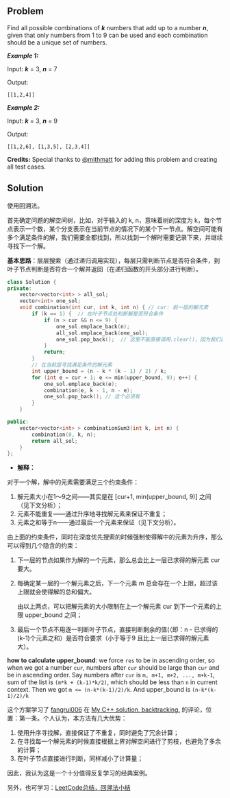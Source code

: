 ## Problem

Find all possible combinations of ***k*** numbers that add up to a number ***n***, given that only numbers from 1 to 9 can be used and each combination should be a unique set of numbers.

***Example 1:***

Input: ***k*** = 3, ***n*** = 7

Output:

```
[[1,2,4]]
```

***Example 2:***

Input: ***k*** = 3, ***n*** = 9

Output:

```
[[1,2,6], [1,3,5], [2,3,4]]
```

**Credits:**
Special thanks to [@mithmatt](https://leetcode.com/discuss/user/mithmatt) for adding this problem and creating all test cases.



## Solution

使用回溯法。

首先确定问题的解空间树，比如，对于输入的 k, n，意味着树的深度为 k，每个节点表示一个数，某个分支表示在当前节点的情况下的某个下一节点。解空间可能有多个满足条件的解，我们需要全都找到，所以找到一个解时需要记录下来，并继续寻找下一个解。

**基本思路**：层层搜索（通过递归调用实现），每层只需判断节点是否符合条件，到叶子节点判断是否符合一个解并返回（在递归函数的开头部分进行判断）。

```cpp
class Solution {
private:
    vector<vector<int> > all_sol;
    vector<int> one_sol;
    void combination(int cur, int k, int n) { // cur: 前一层的解元素
        if (k == 1) {  // 在叶子节点处判断解是否符合条件
            if (n > cur && n <= 9) {
                one_sol.emplace_back(n);
                all_sol.emplace_back(one_sol);
                one_sol.pop_back();  // 这里不能直接调用.clear()，因为我们这里找到一个解之后是要回溯，而不是重新从1开始寻找解
            }
            return;
        }
        // 在当前层寻找满足条件的解元素
        int upper_bound = (n - k * (k - 1) / 2) / k;
        for (int e = cur + 1; e <= min(upper_bound, 9); e++) {
            one_sol.emplace_back(e);
            combination(e, k - 1, n - e);
            one_sol.pop_back(); // 这个必须有
        }
    }

public:
    vector<vector<int> > combinationSum3(int k, int n) {
        combination(0, k, n);
        return all_sol;
    }
};
```

- **解释：**

对于一个解，解中的元素需要满足三个约束条件：

1. 解元素大小在1～9之间——其实是在 [cur+1, min(upper_bound, 9)] 之间（见下文分析）；
2. 元素不能重复——通过升序地寻找解元素来保证不重复；
3. 元素之和等于n——通过最后一个元素来保证（见下文分析）。

由上面的约束条件，同时在深度优先搜索的时候强制使得解中的元素为升序，那么可以得到几个隐含的约束：

1. 下一层的节点如果作为解的一个元素，那么总会比上一层已求得的解元素 cur 要大。

2. 每确定某一层的一个解元素之后，下一个元素 m 总会存在一个上限，超过该上限就会使得解的总和偏大。

   由以上两点，可以把解元素的大小限制在上一个解元素 cur 到下一个元素的上限 upper_bound 之间；

3. 最后一个节点不用逐一判断叶子节点，直接判断剩余的值(（即：n - 已求得的(k-1)个元素之和）是否符合要求（小于等于9 且比上一层已求得的解元素大）。

**how to calculate upper_bound**: we force `res` to be in ascending order, so when we got a number `cur`, numbers after `cur` should be large than `cur` and be in ascending order. Say numbers after `cur` is `m, m+1, m+2, ..., m+k-1`, sum of the list is `(m*k + (k-1)*k/2)`, which should be less than `n` in current context. Then we got `m <= (n-k*(k-1)/2)/k`. And upper_bound is `(n-k*(k-1)/2)/k`

这个方案学习了 [fangrui006](https://leetcode.com/fangrui006) 在 [My C++ solution, backtracking.](https://leetcode.com/problems/combination-sum-iii/discuss/60621/My-C++-solution-backtracking.) 的评论，位置：第一条。个人认为，本方法有几大优势：

1. 使用升序寻找解，直接保证了不重复，同时避免了冗余计算；
2. 在寻找每一个解元素的时候直接根据上界对解空间进行了剪枝，也避免了多余的计算；
3. 在叶子节点直接进行判断，同样减小了计算量；

因此，我认为这是一个十分值得反复学习的经典案例。



另外，也可学习：[LeetCode总结，回溯法小结](https://blog.csdn.net/ebowtang/article/details/51570317) 

